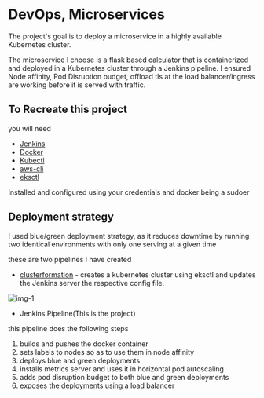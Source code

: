 # DevOps, Microservices

The project's goal is to deploy a microservice in a highly available Kubernetes cluster.

The microservice I choose is a flask based calculator that is containerized and deployed in a Kubernetes cluster through a Jenkins pipeline. I ensured Node affinity, Pod Disruption budget, offload tls at the load balancer/ingress are working before it is served with traffic.


## To Recreate this project

you will need

- [Jenkins](https://www.jenkins.io/doc/book/installing/)
- [Docker](https://docs.docker.com/engine/install/ubuntu/)
- [Kubectl](https://kubernetes.io/docs/tasks/tools/install-kubectl/)
- [aws-cli](https://docs.aws.amazon.com/cli/latest/userguide/install-cliv2-linux.html)
- [eksctl](https://docs.aws.amazon.com/eks/latest/userguide/getting-started-eksctl.html)

Installed and configured using your credentials and docker being a sudoer


## Deployment strategy

I used blue/green deployment strategy, as it reduces downtime by running two identical environments with only one serving at a given time


these are two pipelines I have created

- [clusterformation](https://github.com/ph4n666/cluster-formation-) - creates a kubernetes cluster using eksctl and updates the Jenkins server the respective config file.

![img-1](images/createcluster)

- Jenkins Pipeline(This is the project)

this pipeline does the following steps

1. builds and pushes the docker container
2. sets labels to nodes so as to use them in node affinity
3. deploys blue and green deployments
4. installs metrics server and uses it in horizontal pod autoscaling
5. adds pod disruption budget to both blue and green deployments
6. exposes the deployments using a load balancer
